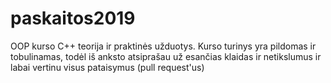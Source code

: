 # paskaitos2019
OOP kurso C++ teorija ir praktinės užduotys. Kurso turinys yra pildomas ir tobulinamas, todėl iš anksto atsiprašau už esančias klaidas ir netikslumus ir labai vertinu visus pataisymus (pull request'us)
